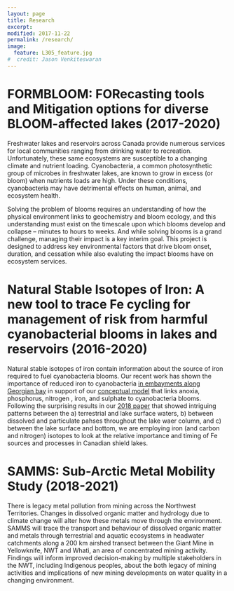 ```yaml
---
layout: page
title: Research
excerpt: 
modified: 2017-11-22
permalink: /research/
image:
  feature: L305_feature.jpg
#  credit: Jason Venkiteswaran
---
```


# FORMBLOOM: FORecasting tools and Mitigation options for diverse BLOOM-affected lakes (2017-2020)

Freshwater lakes and reservoirs across Canada provide numerous services for local communities ranging from drinking water to recreation. Unfortunately, these same ecosystems are susceptible to a changing climate and nutrient loading. Cyanobacteria, a common photosynthetic group of microbes in freshwater lakes, are known to grow in excess (or bloom) when nutrients loads are high. Under these conditions, cyanobacteria may have detrimental effects on human, animal, and ecosystem health. 

Solving the problem of blooms requires an understanding of how the physical environment links to geochemistry and bloom ecology, and this understanding must exist on the timescale upon which blooms develop and collapse – minutes to hours to weeks. And while solving blooms is a grand challenge, managing their impact is a key interim goal. This project is designed to address key environmental factors that drive bloom onset, duration, and cessation while also evaluting the impact blooms have on ecosystem services.

# Natural Stable Isotopes of Iron: A new tool to trace Fe cycling for management of risk from harmful cyanobacterial blooms in lakes and reservoirs (2016-2020)

Natural stable isotopes of iron contain information about the source of iron required to fuel cyanobacteria blooms. Our recent work has shown the importance of reduced iron to cyanobacteria [in embayments along Georgian bay](https://doi.org/10.1139/cjfas-2016-0377) in support of our [conceptual model](https://doi.org/10.1111/fwb.12334) that links anoxia, phosphorus, nitrogen , iron, and sulphate to cyanobacteria blooms. Following the surprising results in our [2018 paper](https://doi.org/10.1038/srep46708) that showed intriguing patterns between the a) terrestrial and lake surface waters, b) between dissolved and particulate pahses throughout the lake waer column, and c) between the lake surface and bottom, we are employing iron (and carbon and nitrogen) isotopes to look at the relative importance and timing of Fe sources and processes in Canadian shield lakes.

# SAMMS: Sub-Arctic Metal Mobility Study (2018-2021)

There is legacy metal pollution from mining across the Northwest Territories. Changes in dissolved organic matter and hydrology due to climate change will alter how these metals move through the environment. SAMMS will  trace the transport and behaviour of dissolved organic matter and metals through terrestrial and aquatic ecosystems in headwater catchments along a 200 km airshed transect between the Giant Mine in Yellowknife, NWT and Whatì, an area of concentrated mining activity. Findings will inform improved decision-making by multiple stakeholders in the NWT, including Indigenous peoples, about the both legacy of mining activities and implications of new mining developments on water quality in a changing environment.